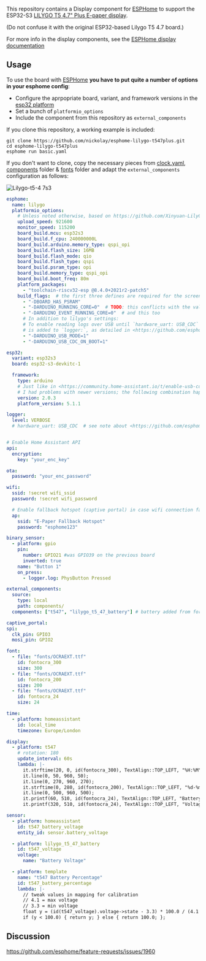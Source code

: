 This repository contains a Display component for [ESPHome](https://esphome.io/)
to support the ESP32-S3 [LILYGO T5 4.7" Plus E-paper display](https://www.lilygo.cc/products/t5-4-7-inch-e-paper-v2-3).

(Do not confuse it with the original ESP32-based Lilygo T5 4.7 board.)

For more info in the display components, see the [ESPHome display documentation](https://esphome.io/#display-components)

## Usage

To use the board with [ESPHome](https://esphome.io/) **you have to put quite a
number of options in your esphome config**:
* Configure the aprpopriate board, variant, and framework versions in the
[esp32 platform](https://esphome.io/components/esp32.html)
* Set a bunch of `platformio_options`
* Include the component from this repository as `external_components` 

If you clone this repository, a working example is included:

    git clone https://github.com/nickolay/esphome-lilygo-t547plus.git
    cd esphome-lilygo-t547plus
    esphome run basic.yaml

If you don't want to clone, copy the necessary pieces from [clock.yaml](./clock.yaml), [components](./components) folder & [fonts](./fonts) folder
and adapt the `external_components` configuration as follows:


![Lilygo-t5-4 7s3](https://github.com/CBDesignS/esphome-lilygo-t547plus/assets/54717994/4ce49df6-4ba3-4dc1-8bbc-84d9ab0e87fe)


```yaml
esphome:
  name: lilygo
  platformio_options:
    # Unless noted otherwise, based on https://github.com/Xinyuan-LilyGO/LilyGo-EPD47/blob/1eb6119fc31fcff7a6bafecb09f4225313859fc5/examples/demo/platformio.ini#L37
    upload_speed: 921600
    monitor_speed: 115200
    board_build.mcu: esp32s3
    board_build.f_cpu: 240000000L
    board_build.arduino.memory_type: qspi_opi
    board_build.flash_size: 16MB
    board_build.flash_mode: qio
    board_build.flash_type: qspi
    board_build.psram_type: opi
    board_build.memory_type: qspi_opi
    board_build.boot_freq: 80m
    platform_packages:
      - "toolchain-riscv32-esp @8.4.0+2021r2-patch5"
    build_flags:  # the first three defines are required for the screen library to function.
      - "-DBOARD_HAS_PSRAM"
      - "-DARDUINO_RUNNING_CORE=0"  # TODO: this conflicts with the value from platformio's idedata, spewing a lot of warnings during the build.
      - "-DARDUINO_EVENT_RUNNING_CORE=0"  # and this too
      # In addition to lilygo's settings:
      # To enable reading logs over USB until `hardware_uart: USB_CDC` support
      # is added to `logger:`, as detailed in <https://github.com/esphome/feature-requests/issues/1906>:
      - "-DARDUINO_USB_MODE=1"
      - "-DARDUINO_USB_CDC_ON_BOOT=1"

esp32:
  variant: esp32s3
  board: esp32-s3-devkitc-1

  framework:
    type: arduino
    # Just like in <https://community.home-assistant.io/t/enable-usb-cdc-to-log-hello-world-to-esp32-s3-dev-board-for-esphome/463164/10>
    # I had problems with newer versions; the following combination happens to work, so using it for now.
    version: 2.0.3
    platform_version: 5.1.1

logger:
  level: VERBOSE
  # hardware_uart: USB_CDC  # see note about <https://github.com/esphome/feature-requests/issues/1906> above


# Enable Home Assistant API
api:
  encryption:
    key: "your_enc_key"

ota:
  password: "your_enc_password"

wifi:
  ssid: !secret wifi_ssid
  password: !secret wifi_password

  # Enable fallback hotspot (captive portal) in case wifi connection fails
  ap:
    ssid: "E-Paper Fallback Hotspot"
    password: "esphome123"

binary_sensor:
  - platform: gpio
    pin: 
      number: GPIO21 #was GPIO39 on the previous board
      inverted: true
    name: "Button 1"
    on_press:
      - logger.log: PhysButton Pressed

external_components:
  source:
    type: local
    path: components/
  components: ["t547", "lilygo_t5_47_battery"] # battery added from fork by [kaeltis](https://github.com/kaeltis/esphome-lilygo-t547plus)

captive_portal:
spi:
  clk_pin: GPIO3
  mosi_pin: GPIO2

font:
  - file: "fonts/OCRAEXT.ttf"
    id: fontocra_300
    size: 300
  - file: "fonts/OCRAEXT.ttf"
    id: fontocra_200
    size: 200
  - file: "fonts/OCRAEXT.ttf"
    id: fontocra_24
    size: 24

time:
  - platform: homeassistant
    id: local_time
    timezone: Europe/London

display:
  - platform: t547
    # rotation: 180
    update_interval: 60s
    lambda: |-
      it.strftime(20, 0, id(fontocra_300), TextAlign::TOP_LEFT, "%H:%M", id(local_time).now());
      it.line(0, 50, 960, 50);
      it.line(0, 270, 960, 270);
      it.strftime(0, 280, id(fontocra_200), TextAlign::TOP_LEFT, "%d-%m-%y", id(local_time).now());
      it.line(0, 500, 960, 500);
      it.printf(60, 510, id(fontocra_24), TextAlign::TOP_LEFT, "Battery: %.1f%%", id(t547_battery_percentage).state);
      it.printf(320, 510, id(fontocra_24), TextAlign::TOP_LEFT, "Voltage: %.2fV", id(t547_battery_voltage).state);

sensor:
  - platform: homeassistant
    id: t547_battery_voltage
    entity_id: sensor.battery_voltage

  - platform: lilygo_t5_47_battery
    id: t547_voltage
    voltage:
      name: "Battery Voltage"

  - platform: template
    name: "t547 Battery Percentage"
    id: t547_battery_percentage
    lambda: |-
      // tweak values in mapping for calibration
      // 4.1 = max voltage
      // 3.3 = min voltage
      float y = (id(t547_voltage).voltage->state - 3.3) * 100.0 / (4.1 - 3.3);
      if (y < 100.0) { return y; } else { return 100.0; };

```

## Discussion

https://github.com/esphome/feature-requests/issues/1960
